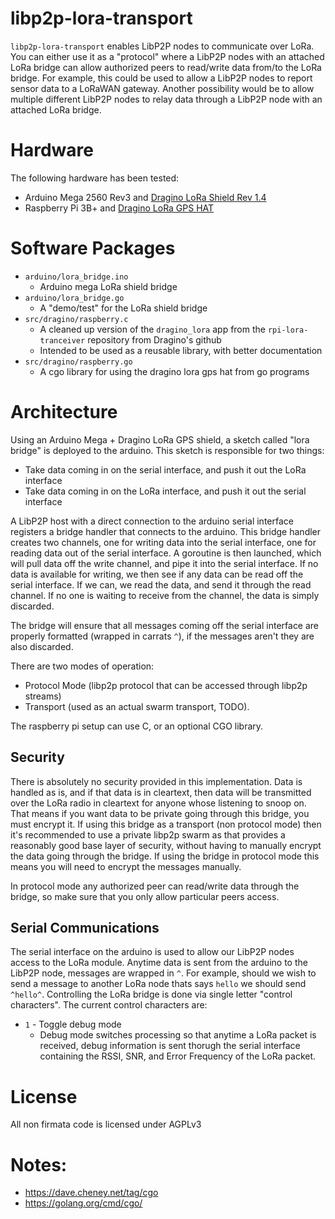 # libp2p-lora-transport

`libp2p-lora-transport` enables LibP2P nodes to communicate over LoRa. You can either use it as a "protocol" where a LibP2P nodes with an attached LoRa bridge can allow authorized peers to read/write data from/to the LoRa bridge. For example, this could be used to allow a LibP2P nodes to report sensor data to a LoRaWAN gateway. Another possibility would be to allow multiple different LibP2P nodes to relay data through a LibP2P node with an attached LoRa bridge.

# Hardware

The following hardware has been tested:

* Arduino Mega 2560 Rev3 and [Dragino LoRa Shield Rev 1.4](http://wiki.dragino.com/index.php?title=Lora_Shield)
* Raspberry Pi 3B+ and [Dragino LoRa GPS HAT](http://wiki.dragino.com/index.php?title=Lora/GPS_HAT)

# Software Packages

* `arduino/lora_bridge.ino`
  * Arduino mega LoRa shield bridge
* `arduino/lora_bridge.go`
  * A "demo/test" for the LoRa shield bridge
* `src/dragino/raspberry.c`
  * A cleaned up version of the `dragino_lora` app from the `rpi-lora-tranceiver` repository from Dragino's github
  * Intended to be used as a reusable library, with better documentation
* `src/dragino/raspberry.go`
  * A cgo library for using the dragino lora gps hat from go programs

# Architecture

Using an Arduino Mega + Dragino LoRa GPS shield, a sketch called "lora bridge" is deployed to the arduino. This sketch is responsible for two things:

* Take data coming in on the serial interface, and push it out the LoRa interface
* Take data coming in on the LoRa interface, and push it out the serial interface

A LibP2P host with a direct connection to the arduino serial interface registers a bridge handler that connects to the arduino. This bridge handler creates two channels, one for writing data into the serial interface, one for reading data out of the serial interface. A goroutine is then launched, which will pull data off the write channel, and pipe it into the serial interface. If no data is available for writing, we then see if any data can be read off the serial interface. If we can, we read the data, and send it through the read channel. If no one is waiting to receive from the channel, the data is simply discarded. 

The bridge will ensure that all messages coming off the serial interface are properly formatted (wrapped in carrats `^`), if the messages aren't they are also discarded.

There are two modes of operation:

* Protocol Mode (libp2p protocol that can be accessed through libp2p streams)
* Transport (used as an actual swarm transport, TODO).


The raspberry pi setup can use C, or an optional CGO library.

## Security

There is absolutely no security provided in this implementation. Data is handled as is, and if that data is in cleartext, then data will be transmitted over the LoRa radio in cleartext for anyone whose listening to snoop on. That means if you want data to be private going through this bridge, you must encrypt it. If using this bridge as a transport (non protocol mode) then it's recommended to use a private libp2p swarm as that provides a reasonably good base layer of security, without having to manually encrypt the data going through the bridge. If using the bridge in protocol mode this means you will need to encrypt the messages manually.


In protocol mode any authorized peer can read/write data through the bridge, so make sure that you only allow particular peers access.

## Serial Communications

The serial interface on the arduino is used to allow our LibP2P nodes access to the LoRa module. Anytime data is sent from the arduino to the LibP2P node, messages are wrapped in `^`. For example, should we wish to send a message to another LoRa node thats says `hello` we should send `^hello^`. Controlling the LoRa bridge is done via single letter "control characters". The current control characters are:

* `1` - Toggle debug mode
  * Debug mode switches processing so that anytime a LoRa packet is received, debug information is sent thorugh the serial interface containing the RSSI, SNR, and Error Frequency of the LoRa packet.

# License

All non firmata code is licensed under AGPLv3

# Notes:

* https://dave.cheney.net/tag/cgo
* https://golang.org/cmd/cgo/
